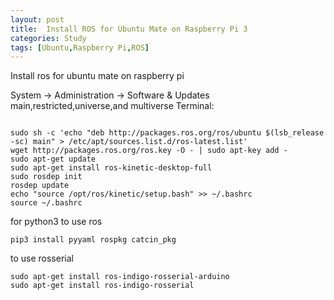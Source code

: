 ```yaml
---
layout: post
title:  Install ROS for Ubuntu Mate on Raspberry Pi 3
categories: Study
tags: [Ubuntu,Raspberry Pi,ROS]
---
```


Install ros for ubuntu mate on raspberry pi

System -> Administration -> Software & Updates
main,restricted,universe,and multiverse
Terminal:
```shell

sudo sh -c 'echo "deb http://packages.ros.org/ros/ubuntu $(lsb_release -sc) main" > /etc/apt/sources.list.d/ros-latest.list'
wget http://packages.ros.org/ros.key -O - | sudo apt-key add -
sudo apt-get update
sudo apt-get install ros-kinetic-desktop-full
sudo rosdep init
rosdep update
echo "source /opt/ros/kinetic/setup.bash" >> ~/.bashrc
source ~/.bashrc
```

for python3 to use ros

```shell
pip3 install pyyaml rospkg catcin_pkg

```

to use rosserial
```shell
sudo apt-get install ros-indigo-rosserial-arduino
sudo apt-get install ros-indigo-rosserial
```
